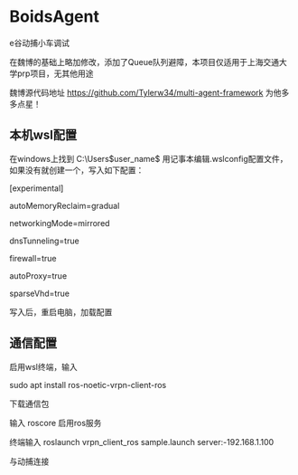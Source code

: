 # BoidsAgent
e谷动捕小车调试

在魏博的基础上略加修改，添加了Queue队列避障，本项目仅适用于上海交通大学prp项目，无其他用途

魏博源代码地址  https://github.com/Tylerw34/multi-agent-framework 为他多多点星！

## 本机wsl配置
在windows上找到 C:\Users\$user_name$ 用记事本编辑.wslconfig配置文件，如果没有就创建一个，写入如下配置：

[experimental]

autoMemoryReclaim=gradual 

networkingMode=mirrored

dnsTunneling=true 

firewall=true 

autoProxy=true 

sparseVhd=true

写入后，重启电脑，加载配置

## 通信配置
启用wsl终端，输入

sudo apt install ros-noetic-vrpn-client-ros

下载通信包

输入 roscore 启用ros服务

终端输入 roslaunch vrpn_client_ros sample.launch server:-192.168.1.100

与动捕连接
